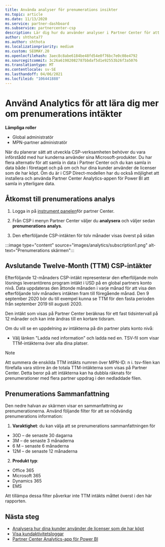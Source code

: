 ```yaml
---
title: Använda analyser för prenumerations insikter
ms.topic: article
ms.date: 11/13/2020
ms.service: partner-dashboard
ms.subservice: partnercenter-csp
description: Lär dig hur du använder analyser i Partner Center för att bättre förstå din verksamhet och hur dina kunder använder de licenser som du har köpt.
author: shthota77
ms.author: shthota
ms.localizationpriority: medium
ms.custom: SEOMAY.20
ms.openlocfilehash: 3aec8c8abe6184be48fd54e0f76bc7e0c08e4792
ms.sourcegitcommit: 3c26a61982082787bbdaf5d1e92553b26f3a5076
ms.translationtype: MT
ms.contentlocale: sv-SE
ms.lasthandoff: 04/06/2021
ms.locfileid: "106441888"
---
```

# <a name="use-analytics-to-learn-more-about-subscription-revenue"></a>Använd Analytics för att lära dig mer om prenumerations intäkter

**Lämpliga roller**

- Global administratör
- MPN-partner administratör

När du planerar sätt att utveckla CSP-verksamheten behöver du vara införstådd med hur kunderna använder sina Microsoft-produkter. Du har flera alternativ för att samla in data i Partner Center och du kan samla in data både i företaget och på om och hur dina kunder använder de licenser som de har köpt. Om du är i CSP Direct-modellen har du också möjlighet att installera och använda Partner Center Analytics-appen för Power BI att samla in ytterligare data.

## <a name="access-to-the-subscription-analytics"></a>Åtkomst till prenumerations analys

1. Logga in på [instrument panelen](https://partner.microsoft.com/dashboard/home)för partner Center.
1. Från CSP i menyn Partner Center väljer du **analysera** och väljer sedan **prenumerations analys**.

1. Den efterföljande CSP-intäkten för tolv månader visas överst på sidan

:::image type="content" source="images/analytics/subscription1.png" alt-text="Prenumerations skärmen":::

## <a name="trailing-twelve-month-ttm-csp-revenue"></a>Avslutande Twelve-Month (TTM) CSP-intäkter

Efterföljande 12-månaders CSP-intäkt representerar den efterföljande moln lösnings leverantörens program intäkt i USD på en global partners konto nivå. Data uppdateras den åttonde månaden i varje månad för att visa den efterföljande tolv månaders intäkten fram till föregående månad. Den 9 september 2020 bör du till exempel kunna se TTM för den fasta perioden från september 2019 till augusti 2020.

Den intäkt som visas på Partner Center beräknas för ett fast tidsintervall på 12 månader och kan inte ändras till en kortare tidsram.

Om du vill se en uppdelning av intäkterna på din partner plats konto nivå:

- Välj länken "Ladda ned information" och ladda ned en. TSV-fil som visar TTM-intäkterna över alla dina platser.

>[!NOTE] 
>Att summera de enskilda TTM intäkts numren över MPN-ID: n i. tsv-filen kan förefalla vara större än de totala TTM-intäkterna som visas på Partner Center. Detta beror på att intäkterna kan ha dubbla räknats för prenumerationer med flera partner uppdrag i den nedladdade filen.

## <a name="subscription-summary"></a>Prenumerations Sammanfattning

Den nedre halvan av skärmen visar en sammanfattning av prenumerationerna. Använd följande filter för att se nödvändig prenumerations information:  

1. **Varaktighet**: du kan välja att se prenumerations sammanfattningen för 

- 30D – de senaste 30 dagarna
- 3M – de senaste 3 månaderna
- 6 M – senaste 6 månaderna
- 12M – de senaste 12 månaderna

2. **Produkt typ**:
 
- Office 365
- Microsoft 365
- Dynamics 365
- EMS

Att tillämpa dessa filter påverkar inte TTM intäkts måttet överst i den här rapporten.


 
## <a name="next-steps"></a>Nästa steg

- [Analysera hur dina kunder använder de licenser som de har köpt](increasing-adoption-and-satisfaction.md)  
- [Visa kundaktivitetsloggar](activity-logs.md)
- [Partner Center Analytics-app för Power BI](power-bi-app-for-direct-partners.md)






